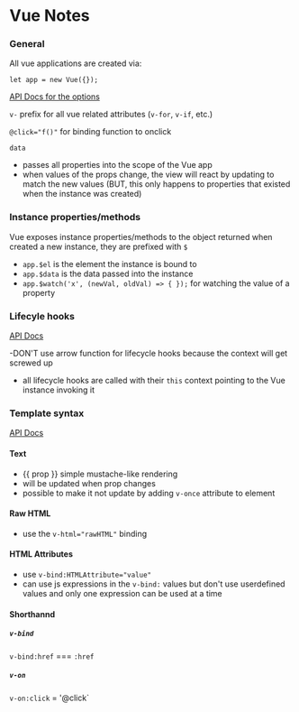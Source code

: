 # Vue Notes

### General
All vue applications are created via:

`let app = new Vue({});`

[API Docs for the options](https://vuejs.org/v2/api/#Options-Data)

`v-` prefix for all vue related attributes (`v-for`, `v-if`, etc.)

`@click="f()"` for binding function to onclick 

`data` 
- passes all properties into the scope of the Vue app 
- when values of the props change, the view will react by updating to match the new values (BUT, this only happens to properties that existed when the instance was created)

### Instance properties/methods
Vue exposes instance properties/methods to the object returned when created a new instance, they are prefixed with `$`
- `app.$el` is the element the instance is bound to
- `app.$data` is the data passed into the instance
- `app.$watch('x', (newVal, oldVal) => { });` for watching the value of a property

### Lifecyle hooks
[API Docs](https://vuejs.org/v2/api/#Options-Lifecycle-Hooks)

-DON'T use arrow function for lifecycle hooks because the context will get screwed up
- all lifecycle hooks are called with their `this` context pointing to the Vue instance invoking it

### Template syntax
[API Docs](https://vuejs.org/v2/guide/syntax.html)
#### Text
- {{ prop }} simple mustache-like rendering
- will be updated when prop changes
- possible to make it not update by adding `v-once` attribute to element
#### Raw HTML
- use the `v-html="rawHTML"` binding
#### HTML Attributes
- use `v-bind:HTMLAttribute="value"`
- can use js expressions in the `v-bind:` values but don't use userdefined values and only one expression can be used at a time

#### Shorthannd
##### `v-bind`
`v-bind:href` === `:href`
##### `v-on`
`v-on:click` = '@click`
